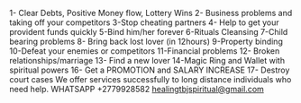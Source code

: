1- Clear Debts, Positive Money flow, Lottery Wins
2- Business problems and taking off your competitors
3-Stop cheating partners
4- Help to get your provident funds quickly
5-Bind him/her forever
6-Rituals Cleansing
7-Child bearing problems
8- Bring back lost lover (in 12hours)
9-Property binding
10-Defeat your enemies or competitors
11-Financial problems
12- Broken relationships/marriage
13- Find a new lover
14-Magic Ring and Wallet with spiritual powers
16- Get a PROMOTION and SALARY INCREASE
17- Destroy court cases
We offer services successfully to long distance individuals who need help.
WHATSAPP +2779928582
healingtbjspiritual@gmail.com
